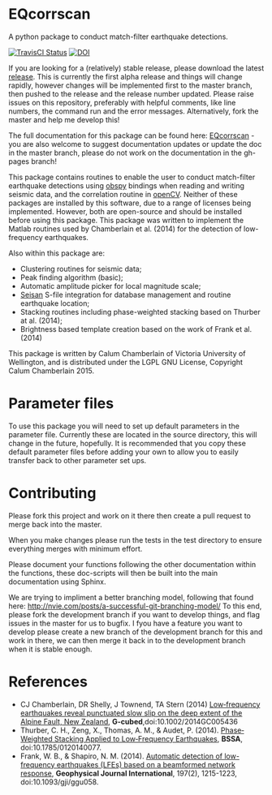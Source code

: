 # EQcorrscan
A python package to conduct match-filter earthquake detections.

[![TravisCI Status](https://travis-ci.org/calum-chamberlain/EQcorrscan.svg?branch=master)](https://travis-ci.org/calum-chamberlain/EQcorrscan)
[![DOI](https://zenodo.org/badge/18852/calum-chamberlain/EQcorrscan.svg)](https://zenodo.org/badge/latestdoi/18852/calum-chamberlain/EQcorrscan)

If you are looking for a (relatively) stable release, please download the latest
[release](https://github.com/calum-chamberlain/EQcorrscan/releases/tag/v0.0-alpha.1).
This is currently the first alpha release and things will change rapidly, however
changes will be implemented first to the master branch, then pushed to the release
and the release number updated.  Please raise issues on this repository, preferably
with helpful comments, like line numbers, the command run and the error messages.
Alternatively, fork the master and help me develop this!

The full documentation for this package can be found here:
[EQcorrscan](http://calum-chamberlain.github.io/EQcorrscan/) - you are also
welcome to suggest documentation updates or update the doc in the master branch, please
do not work on the documentation in the gh-pages branch!

This package contains routines to enable the user to conduct match-filter earthquake
detections using [obspy](https://github.com/obspy/obspy/wiki) bindings when reading
and writing seismic data, and the correlation routine in [openCV](http://opencv.org/).
Neither of these packages are installed by this software, due to a range of
licenses being implemented.  However, both are open-source and should be installed
before using this package.  This package was written to implement the Matlab routines
used by Chamberlain et al. (2014) for the detection of low-frequency earthquakes.

Also within this package are:
* Clustering routines for seismic data;
* Peak finding algorithm (basic);
* Automatic amplitude picker for local magnitude scale;
* [Seisan](http://seisan.info/) S-file integration for database management and routine earthquake location;
* Stacking routines including phase-weighted stacking based on Thurber at al. (2014);
* Brightness based template creation based on the work of Frank et al. (2014)

This package is written by Calum Chamberlain of Victoria University of Wellington, and
is distributed under the LGPL GNU License, Copyright Calum Chamberlain 2015.

# Parameter files
To use this package you will need to set up default parameters in the parameter
file. Currently these are located in the source directory, this will change in
the future, hopefully. It is recommended that you copy these default parameter
files before adding your own to allow you to easily transfer back to other
parameter set ups.

# Contributing
Please fork this project and work on it there then create a pull request to
merge back into the master.

When you make changes please run the tests in the test directory to ensure
everything merges with minimum effort.

Please document your functions following the other documentation within the
functions, these doc-scripts will then be built into the main documentation
using Sphinx.

We are trying to impliment a better branching model, following that found here:
http://nvie.com/posts/a-successful-git-branching-model/
To this end, please fork the development branch if you want to develop
things, and flag issues in the master for us to bugfix.
I fyou have a feature you want to develop please create a new branch
of the development branch for this and work in there, we can then merge
it back in to the development branch when it is stable enough.

# References
* CJ Chamberlain, DR Shelly, J Townend, TA Stern (2014) [Low‐frequency earthquakes reveal punctuated slow slip on the deep extent of the Alpine Fault, New Zealand](http://onlinelibrary.wiley.com/doi/10.1002/2014GC005436/full), __G-cubed__,doi:10.1002/2014GC005436
* Thurber, C. H., Zeng, X., Thomas, A. M., & Audet, P. (2014). [Phase‐Weighted Stacking Applied to Low‐Frequency Earthquakes](http://www.bssaonline.org/content/early/2014/08/12/0120140077.abstract), __BSSA__, doi:10.1785/0120140077.
* Frank, W. B., & Shapiro, N. M. (2014). [Automatic detection of low-frequency earthquakes (LFEs) based on a beamformed network response](http://gji.oxfordjournals.org/content/197/2/1215.short), __Geophysical Journal International__, 197(2), 1215-1223, doi:10.1093/gji/ggu058.
